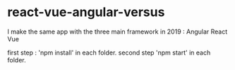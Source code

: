 # react-vue-angular-versus

I make the same app with the three main framework in 2019 :
Angular
React
Vue

first step : 'npm install' in each folder.
second step 'npm start' in each folder.

